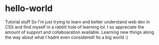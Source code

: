 # hello-world
Tutorial stuff
So I'm just trying to learn and better understand web dev in CSS and find myself in a rabbit hole of learning lol. I so appreciate the amount of support and collaboaration available. Learning new things along the way about what I hadnt even considered! Its a big world :)
